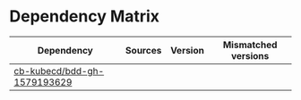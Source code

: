 # Dependency Matrix

Dependency | Sources | Version | Mismatched versions
---------- | ------- | ------- | -------------------
[cb-kubecd/bdd-gh-1579193629](https://github.com/cb-kubecd/bdd-gh-1579193629.git) |  | []() | 
